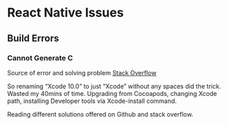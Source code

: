 # React Native Issues

## Build Errors

### Cannot Generate C

Source of error and solving problem [Stack Overflow](https://stackoverflow.com/questions/48928498/configure-error-c-compiler-cannot-create-executables-react-native#comment85298270_49032986)

So renaming “Xcode 10.0” to just “Xcode” without any spaces did the trick. Wasted my 40mins of time. Upgrading from Cocoapods, changing Xcode path, installing Developer tools via Xcode-install command.

Reading different solutions offered on Github and stack overflow.

